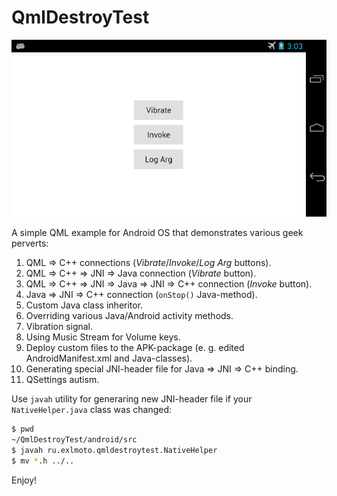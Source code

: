 QmlDestroyTest
==============

![Android Screenshot](screenshot.png)

A simple QML example for Android OS that demonstrates various geek perverts:

1. QML => C++ connections (*Vibrate*/*Invoke*/*Log Arg* buttons).
2. QML => C++ => JNI => Java connection (*Vibrate* button).
3. QML => C++ => JNI => Java => JNI => C++ connection (*Invoke* button).
4. Java => JNI => C++ connection (`onStop()` Java-method).
5. Custom Java class inheritor.
6. Overriding various Java/Android activity methods.
7. Vibration signal.
8. Using Music Stream for Volume keys.
9. Deploy custom files to the APK-package (e. g. edited AndroidManifest.xml and Java-classes).
10. Generating special JNI-header file for Java => JNI => C++ binding.
11. QSettings autism.

Use `javah` utility for generaring new JNI-header file if your `NativeHelper.java` class was changed:

```bash
$ pwd
~/QmlDestroyTest/android/src
$ javah ru.exlmoto.qmldestroytest.NativeHelper
$ mv *.h ../..
```

Enjoy!
